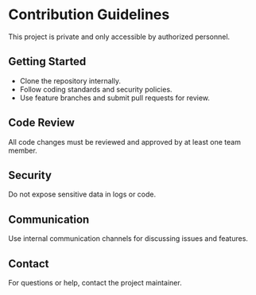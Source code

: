 # Contribution Guidelines

This project is private and only accessible by authorized personnel.

## Getting Started

- Clone the repository internally.
- Follow coding standards and security policies.
- Use feature branches and submit pull requests for review.

## Code Review

All code changes must be reviewed and approved by at least one team member.

## Security

Do not expose sensitive data in logs or code.

## Communication

Use internal communication channels for discussing issues and features.

## Contact

For questions or help, contact the project maintainer.
